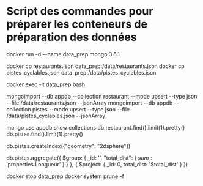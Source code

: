 # Script des commandes pour préparer les conteneurs de préparation des données

docker run -d --name data_prep mongo:3.6.1

docker cp restaurants.json data_prep:/data/restaurants.json
docker cp pistes_cyclables.json data_prep:/data/pistes_cyclables.json

docker exec -it data_prep bash

mongoimport --db appdb --collection restaurant --mode upsert --type json --file /data/restaurants.json --jsonArray
mongoimport --db appdb --collection pistes --mode upsert --type json --file /data/pistes_cyclables.json --jsonArray

mongo
use appdb
show collections
db.restaurant.find().limit(1).pretty()
db.pistes.find().limit(1).pretty()

db.pistes.createIndex({"geometry": "2dsphere"})

db.pistes.aggregate({
    $group: {
        _id: '',
        "total_dist": { $sum: '$properties.Longueur' }
    }
 }, {
    $project: {
        _id: 0,
        total_dist: '$total_dist'
    }
})

docker stop data_prep
docker system prune -f

